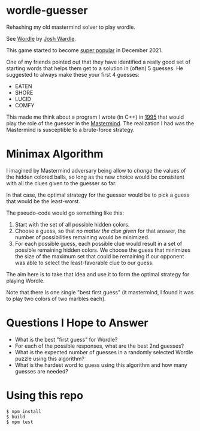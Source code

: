 # wordle-guesser

Rehashing my old mastermind solver to play wordle.

See [Wordle](https://www.powerlanguage.co.uk/wordle/) by
[Josh Wardle](https://github.com/powerlanguage).

This game started to become
[super popular](https://www.nytimes.com/2022/01/03/technology/wordle-word-game-creator.html)
in December 2021.

One of my friends pointed out that they have identified a really good set of starting
words that helps them get to a solution in (often) 5 guesses.  He suggested to always
make these your first 4 guesses:

- EATEN
- SHORE
- LUCID
- COMFY

This made me think about a program I wrote (in C++) in
[1995](https://github.com/mckoss/startpad/blob/6d30b86ae81bb74c551a3116e75527110ca5c7be/labs/cpp/Mastermind/Mstrmind.cpp)
that would play the role of the guesser in the [Mastermind](https://webgamesonline.com/mastermind/).  The realization
I had was the Mastermind is susceptible to a brute-force strategy.

# Minimax Algorithm

I imagined by Mastermind adversary being allow to *change* the values of the hidden
colored balls, so long as the new choice would be consistent with all the clues
given to the guesser so far.

In that case, the optimal strategy for the guesser would be to pick a guess that would
be the least-worst.

The pseudo-code would go something like this:

1. Start with the set of all possible hidden colors.
2. Choose a guess, so that *no matter the clue given* for that answer,
   the number of possibilities remaining would be minimized.
3. For each possible guess, each possible clue would result in a set of
   possible remaining hidden colors.  We choose the guess that minimizes
   the size of the maximum set that could be remaining if our opponent
   was able to select the least-favorable clue to our guess.

The aim here is to take that idea and use it to form the optimal strategy
for playing Wordle.

Note that there is one single "best first guess" (it mastermind, I found it
was to play two colors of two marbles each).

# Questions I Hope to Answer

- What is the best "first guess" for Wordle?
- For each of the possible responses, what are the best 2nd guesses?
- What is the expected number of guesses in a randomly selected Wordle
  puzzle using this algorithm?
- What is the hardest word to guess using this algorithm and how many guesses
  are needed?

# Using this repo

```
$ npm install
$ build
$ npm test
```
